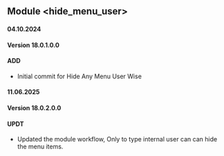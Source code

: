 ## Module <hide_menu_user>

#### 04.10.2024
#### Version 18.0.1.0.0
#### ADD

- Initial commit for Hide Any Menu User Wise

#### 11.06.2025
#### Version 18.0.2.0.0
#### UPDT

- Updated the module workflow, Only to type internal user can can hide the menu items.
